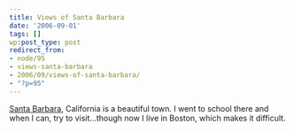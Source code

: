 ```yaml
---
title: Views of Santa Barbara
date: '2006-09-01'
tags: []
wp:post_type: post
redirect_from:
- node/95
- views-santa-barbara
- 2006/09/views-of-santa-barbara/
- "?p=95"
---
```


[Santa Barbara](http://en.wikipedia.org/wiki/Santa_Barbara%2C_California), California is a beautiful town. I went to school there and when I can, try to visit...though now I live in Boston, which makes it difficult.
